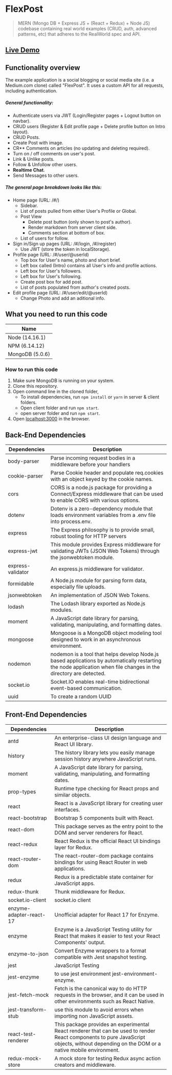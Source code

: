 # FlexPost

> MERN (Mongo DB + Express JS + (React + Redux) + Node JS) codebase containing real world examples (CRUD, auth, advanced patterns, etc) that adheres to the RealWorld spec and API.

## [Live Demo](https://flexpost.herokuapp.com/)

## Functionality overview
The example application is a social blogging or social media site (i.e. a Medium.com clone) called "FlexPost". It uses a custom API for all requests, including authentication.
##### General functionality:
- Authenticate users via JWT (Login/Register pages + Logout button on navbar).
- CRUD users (Register & Edit profile page + Delete profile button on Intro layout).
- CRUD Posts.
- Create Post with image.
- CR** Comments on articles (no updating and deleting required).
- Turn on / off comments on user's post.
- Link & Unlike posts.
- Follow & Unfollow other users.
- **Realtime Chat**.
- Send Messages to other users.

##### The general page breakdown looks like this:
- Home page (URL: /#/)
    - Sidebar.
    - List of posts pulled from either User's Profile or Global.
    - Post View
        - Delete post button (only shown to post's author).
        - Render markdown from server client side.
        - Comments section at bottom of box.
    - List of users for follow.
- Sign in/Sign up pages (URL: /#/login, /#/register)
    - Use JWT (store the token in localStorage).
- Profile page (URL: /#/user/@userId)
    - Top box for User's name, photo and short brief.
    - Left box called (Intro) contains all User's info and profile actions.
    - Left box for User's followers.
    - Left box for User's following.
    - Create post box for add post.
    - List of posts populated from author's created posts.
- Edit profile page (URL: /#/user/edit/@userId)
    - Change Photo and add an aditional info.

## What you need to run this code

| Name |
| ------ |
| Node (14.16.1)
| NPM (6.14.12)
| MongoDB (5.0.6)

### How to run this code
1. Make sure MongoDB is running on your system.
2. Clone this repository.
3. Open command line in the cloned folder,
    - To install dependencies, run `npm install` or `yarn` in server & client folders.
    - Open client folder and run `npm start`.
    - open server folder and run `npm start`.
4. Open [localhost:3000](localhost:3000) in the browser.

## Back-End Dependencies
| Dependencies | Description |
| ------ | ------ |
| body-parser | Parse incoming request bodies in a middleware before your handlers |
| cookie-parser | Parse Cookie header and populate req.cookies with an object keyed by the cookie names. |
| cors | CORS is a node.js package for providing a Connect/Express middleware that can be used to enable CORS with various options. |
| dotenv | Dotenv is a zero-dependency module that loads environment variables from a .env file into process.env. |
| express | The Express philosophy is to provide small, robust tooling for HTTP servers |
| express-jwt | This module provides Express middleware for validating JWTs (JSON Web Tokens) through the jsonwebtoken module. |
| express-validator | An express.js middleware for validator. |
| formidable | A Node.js module for parsing form data, especially file uploads. |
| jsonwebtoken | An implementation of JSON Web Tokens. |
| lodash | The Lodash library exported as Node.js modules. |
| moment | A JavaScript date library for parsing, validating, manipulating, and formatting dates. |
| mongoose | Mongoose is a MongoDB object modeling tool designed to work in an asynchronous environment. |
| nodemon | nodemon is a tool that helps develop Node.js based applications by automatically restarting the node application when file changes in the directory are detected. |
| socket.io | Socket.IO enables real-time bidirectional event-based communication. |
| uuid | To create a random UUID |

## Front-End Dependencies
| Dependencies | Description |
| ------ | ------ |
| antd | An enterprise-class UI design language and React UI library. |
| history | The history library lets you easily manage session history anywhere JavaScript runs. |
| moment | A JavaScript date library for parsing, validating, manipulating, and formatting dates. |
| prop-types | Runtime type checking for React props and similar objects. |
| react | React is a JavaScript library for creating user interfaces. |
| react-bootstrap | Bootstrap 5 components built with React. |
| react-dom | This package serves as the entry point to the DOM and server renderers for React. |
| react-redux | React Redux is the official React UI bindings layer for Redux. |
| react-router-dom | The react-router-dom package contains bindings for using React Router in web applications. |
| redux | Redux is a predictable state container for JavaScript apps. |
| redux-thunk | Thunk middleware for Redux. |
| socket.io-client | socket.io client |
| enzyme-adapter-react-17 | Unofficial adapter for React 17 for Enzyme. |
| enzyme | Enzyme is a JavaScript Testing utility for React that makes it easier to test your React Components' output. |
| enzyme-to-json | Convert Enzyme wrappers to a format compatible with Jest snapshot testing. |
| jest | JavaScript Testing |
| jest-enzyme | to use jest environment jest-environment-enzyme. |
| jest-fetch-mock | Fetch is the canonical way to do HTTP requests in the browser, and it can be used in other environments such as React Native. |
| jest-transform-stub | use this module to avoid errors when importing non JavaScript assets. |
| react-test-renderer | This package provides an experimental React renderer that can be used to render React components to pure JavaScript objects, without depending on the DOM or a native mobile environment. |
| redux-mock-store | A mock store for testing Redux async action creators and middleware. |
